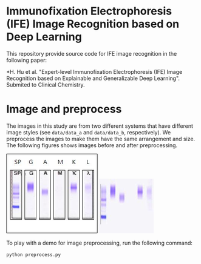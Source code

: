 # Immunofixation Electrophoresis (IFE) Image Recognition based on Deep Learning
This repository provide source code for IFE image recognition in the following paper:

*H. Hu et al. "Expert-level Immunofixation Electrophoresis (IFE) Image Recognition based on Explainable and Generalizable Deep Learning". Submited to Clinical Chemistry.


# Image and preprocess
The images in this study are from two different systems that have different image styles (see `data/data_a` and `data/data_b`, respectively). We preprocess the images to make them have the same arrangement and size. The following figures shows images before and after preprocessing.

![image](./data/data_a/20200824_1012358442.jpg) ![image_process](./data/data_a_process/20200824_1012358442.jpg)

To play with a demo for image preprocessing, run the following command:

```
python preprocess.py
```
